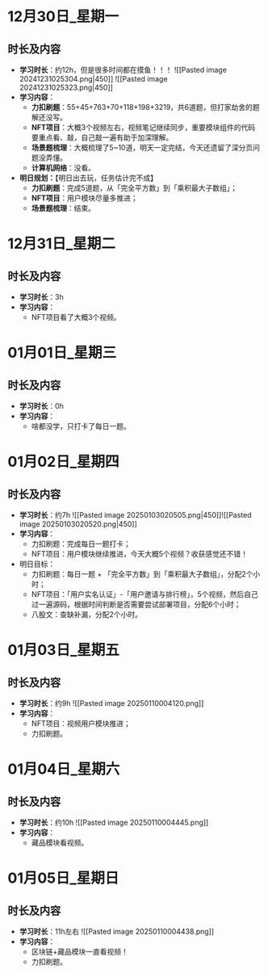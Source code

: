 # 12月30日_星期一
## 时长及内容
- **学习时长**：约12h，但是很多时间都在摸鱼！！！
  ![[Pasted image 20241231025304.png|450]]
![[Pasted image 20241231025323.png|450]]
- **学习内容**：
	- **力扣刷题**：55+45+763+70+118+198+3219，共6道题，但打家劫舍的题解还没写。
	- **NFT项目**：大概3个视频左右，视频笔记继续同步，重要模块组件的代码要重点看、敲，自己敲一遍有助于加深理解。
	- **场景题梳理**：大概梳理了5~10道，明天一定完结，今天还遗留了深分页问题没弄懂。
	- **计算机网络**：没看。
- **明日规划：**【明日出去玩，任务估计完不成】
	- **力扣刷题**：完成5道题，从「完全平方数」到「乘积最大子数组」；
	- **NFT项目**：用户模块尽量多推进；
	- **场景题梳理**：结束。
# 12月31日_星期二
## 时长及内容
- **学习时长**：3h
- **学习内容**：
	- NFT项目看了大概3个视频。
# 01月01日_星期三
## 时长及内容
- **学习时长**：0h
- **学习内容**：
	- 啥都没学，只打卡了每日一题。

# 01月02日_星期四
## 时长及内容
- **学习时长**：约7h
  ![[Pasted image 20250103020505.png|450]]![[Pasted image 20250103020520.png|450]]
- **学习内容**：
	- 力扣刷题：完成每日一题打卡；
	- NFT项目：用户模块继续推进，今天大概5个视频？收获感觉还不错！
- 明日目标：
	- 力扣刷题：每日一题 + 「完全平方数」到「乘积最大子数组」，分配2个小时；
	- NFT项目：「用户实名认证」-「用户邀请与排行榜」，5个视频，然后自己过一遍源码，根据时间判断是否需要尝试部署项目，分配6个小时；
	- 八股文：查缺补漏，分配2个小时。

# 01月03日_星期五
## 时长及内容
- **学习时长**：约9h
  ![[Pasted image 20250110004120.png]]
- **学习内容**：
	- NFT项目：视频用户模块推进；
	- 力扣刷题。

# 01月04日_星期六
## 时长及内容
- **学习时长**：约10h
  ![[Pasted image 20250110004445.png]]
- **学习内容**：
	- 藏品模块看视频。

# 01月05日_星期日
## 时长及内容
- **学习时长**：11h左右
  ![[Pasted image 20250110004438.png]]
- **学习内容**：
	- 区块链+藏品模块一直看视频！
	- 力扣刷题。






